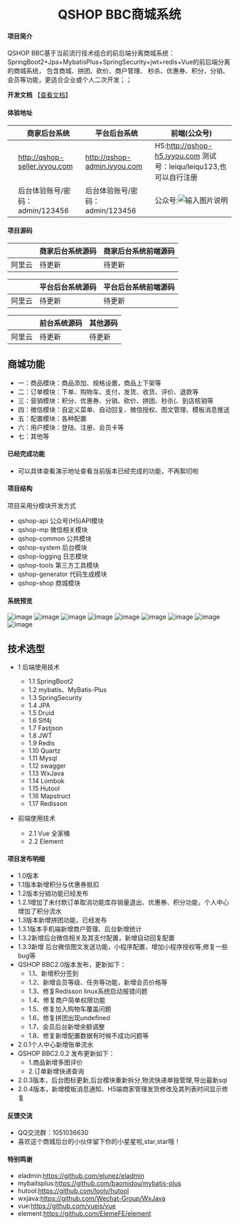 <h1 style="text-align: center">QSHOP BBC商城系统</h1>


#### 项目简介
QSHOP BBC基于当前流行技术组合的前后端分离商城系统： SpringBoot2+Jpa+MybatisPlus+SpringSecurity+jwt+redis+Vue的前后端分离的商城系统， 包含商城、拼团、砍价、商户管理、 秒杀、优惠券、积分、分销、会员等功能，更适合企业或个人二次开发；；

**开发文档**  【[查看文档]( https://www.qshop.vip )】 

#### 体验地址

|     |   商家后台系统  |   平台后台系统  |   前端(公众号)  |
|---  |--- | --- | --- |
|   |  http://qshop-seller.iyyou.com  |  http://qshop-admin.iyyou.com   |H5:http://qshop-h5.iyyou.com 测试号：leiqu/leiqu123,也可以自行注册 |
|    |  后台体验账号/密码：admin/123456  |  后台体验账号/密码：admin/123456   |  公众号:![输入图片说明](https://images.gitee.com/uploads/images/2020/0508/151843_6e2a9f7c_7538456.jpeg "qrcode_for_gh_2083a1bd3590_344.jpg")   |


#### 项目源码

|     |  商家后台系统源码 |   商家后台系统前端源码  |
|---  |--- | --- |
|   阿里云  |  待更新  | 待更新 |

|     |  平台后台系统源码 |   平台后台系统前端源码  |
|---  |--- | --- |
|   阿里云  |  待更新  | 待更新 |

|     |  前台系统源码  |   其他源码  | 
|---  |--- | --- |
|   阿里云  |  待更新  |  待更新  |

## 商城功能

* 一：商品模块：商品添加、规格设置，商品上下架等
* 二：订单模块：下单、购物车、支付，发货、收货、评价、退款等
* 三：营销模块：积分、优惠券、分销、砍价、拼团、秒杀(、到店核销等
* 四：微信模块：自定义菜单、自动回复、微信授权、图文管理、模板消息推送
* 五：配置模块：各种配置
* 六：用户模块：登陆、注册、会员卡等
* 七：其他等
       

####  已经完成功能
- 可以具体查看演示地址查看当前版本已经完成的功能，不再絮叨啦

#### 项目结构
项目采用分模块开发方式
- qshop-api       公众号(H5)API模块
- qshop-mp        微信相关模块
- qshop-common    公共模块
- qshop-system    后台模块
- qshop-logging   日志模块
- qshop-tools     第三方工具模块
- qshop-generator 代码生成模块
- qshop-shop      商城模块

#### 系统预览
![image](https://images.gitee.com/uploads/images/2020/0508/150409_b7cdbe83_7538456.png)
![image](https://images.gitee.com/uploads/images/2020/0508/150409_b7cdbe83_7538456.png)
![image](https://images.gitee.com/uploads/images/2020/0508/150139_0d7a3518_7538456.png)
![image](https://images.gitee.com/uploads/images/2020/0508/150213_cf2b3a90_7538456.png)
![image](https://images.gitee.com/uploads/images/2020/0508/150213_cf2b3a90_7538456.png)
![image](https://images.gitee.com/uploads/images/2020/0508/150409_b7cdbe83_7538456.png)
![image](https://images.gitee.com/uploads/images/2020/0508/150436_6df7bbe6_7538456.png)
![image](https://images.gitee.com/uploads/images/2020/0508/150506_0c2b48ee_7538456.png)
![image](https://images.gitee.com/uploads/images/2020/0508/150535_3fb4185e_7538456.png)

## 技术选型
* 1 后端使用技术
    * 1.1 SpringBoot2
    * 1.2 mybatis、MyBatis-Plus
    * 1.3 SpringSecurity
    * 1.4 JPA
    * 1.5 Druid
    * 1.6 Slf4j
    * 1.7 Fastjson
    * 1.8 JWT
    * 1.9 Redis
    * 1.10 Quartz
    * 1.11 Mysql
    * 1.12 swagger
    * 1.13 WxJava
    * 1.14 Lombok
    * 1.15 Hutool
    * 1.16 Mapstruct
  * 1.17 Redisson
        
* 前端使用技术
    * 2.1 Vue 全家桶
    * 2.2 Element

#### 项目发布明细

- 1.0版本
- 1.1版本新增积分与优惠券抵扣
- 1.2版本分销功能已经发布
- 1.2.1增加了未付款订单取消功能库存销量退出、优惠券、积分功能，个人中心增加了积分流水
- 1.3版本新增拼团功能，已经发布
- 1.3.1版本手机端新增商户管理、后台新增统计
- 1.3.2新增后台微信相关及其支付配置，新增自动回复配置
- 1.3.3新增 后台微信图文发送功能，小程序配置，增加小程序授权等,修复一些bug等
- QSHOP BBC2.0版本发布，更新如下：
  - 1.1、新增积分签到
  - 1.2、新增会员等级、任务等功能，新增会员价格等
  - 1.3、修复Redisson linux系统启动报错问题
  - 1.4、修复商户简单权限功能
  - 1.5、修复加入购物车覆盖问题
  - 1.6、修复拼团出现undefined
  - 1.7、会员后台新增余额调整
  - 1.8、修复新增配置数据有时候不成功问题等
- 2.0.1个人中心新增账单流水
- QSHOP BBC2.0.2 发布更新如下：
   - 1.商品新增多图评价
   - 2.订单新增快递查询
- 2.0.3版本，后台图标更新,后台模块重新拆分,物流快递单独管理,导出最新sql
- 2.0.4版本，新增模板消息通知、H5端商家管理发货修改及其列表时间显示修复

  
#### 反馈交流
- QQ交流群：1051036630
- 喜欢这个商城后台的小伙伴留下你的小星星啦,star,star哦！

####  特别鸣谢
- eladmin:https://github.com/elunez/eladmin
- mybaitsplus:https://github.com/baomidou/mybatis-plus
- hutool:https://github.com/looly/hutool
- wxjava:https://github.com/Wechat-Group/WxJava
- vue:https://github.com/vuejs/vue
- element:https://github.com/ElemeFE/element
